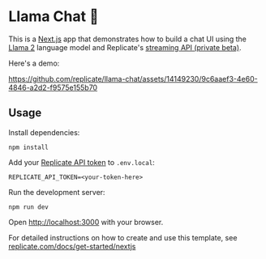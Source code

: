 # Llama Chat 🦙

This is a [Next.js](https://nextjs.org/) app that demonstrates how to build a chat UI using the [Llama 2](https://replicate.com/replicate/llama70b-v2-chat) language model and Replicate's [streaming API (private beta)](https://replicate.com/docs/streaming).

Here's a demo:

https://github.com/replicate/llama-chat/assets/14149230/9c6aaef3-4e60-4846-a2d2-f9575e155b70


## Usage

Install dependencies:

```console
npm install
```

Add your [Replicate API token](https://replicate.com/account#token) to `.env.local`:

```
REPLICATE_API_TOKEN=<your-token-here>
```

Run the development server:

```console
npm run dev
```

Open [http://localhost:3000](http://localhost:3000) with your browser.

For detailed instructions on how to create and use this template, see [replicate.com/docs/get-started/nextjs](https://replicate.com/docs/get-started/nextjs)

